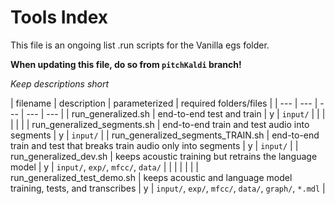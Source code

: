 # Tools Index

This file is an ongoing list .run scripts for the Vanilla egs folder.
 
**When updating this file, do so from `pitchKaldi` branch!**

*Keep descriptions short*

| filename | description  | parameterized | required folders/files |
| --- | --- | --- | --- | --- |
| run_generalized.sh | end-to-end test and train | y | `input/` |
| | | | | <!--- keeps a blank line -->
| run_generalized_segments.sh  | end-to-end train and test audio into segments | y | `input/` |
| run_generalized_segments_TRAIN.sh  | end-to-end train and test that breaks train audio only into segments | y | `input/` |
| run_generalized_dev.sh | keeps acoustic training but retrains the language model | y | `input/`, `exp/`, `mfcc/`, `data/` |
| | | | | <!--- keeps a blank line -->
| run_generalized_test_demo.sh  | keeps acoustic and language model training, tests, and transcribes | y | `input/`, `exp/`, `mfcc/`, `data/`, `graph/`, `*.mdl` |



